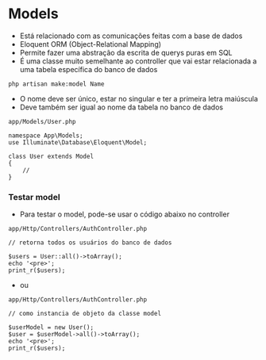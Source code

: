 # Models

- Está relacionado com as comunicações feitas com a base de dados
- Eloquent ORM (Object-Relational Mapping)
- Permite fazer uma abstração da escrita de querys puras em SQL
- É uma classe muito semelhante ao controller que vai estar relacionada a uma tabela específica do banco de dados

`php artisan make:model Name`

- O nome deve ser único, estar no singular e ter a primeira letra maiúscula
- Deve também ser igual ao nome da tabela no banco de dados

```
app/Models/User.php

namespace App\Models;
use Illuminate\Database\Eloquent\Model;

class User extends Model
{
    //
}
```

### Testar model

- Para testar o model, pode-se usar o código abaixo no controller

```
app/Http/Controllers/AuthController.php

// retorna todos os usuários do banco de dados

$users = User::all()->toArray();
echo '<pre>';
print_r($users);
```

- ou

```
app/Http/Controllers/AuthController.php

// como instancia de objeto da classe model

$userModel = new User();
$user = $userModel->all()->toArray();
echo '<pre>';
print_r($users);
```
